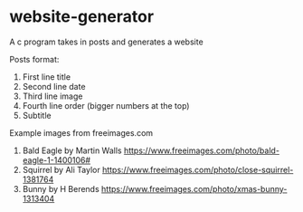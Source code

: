 # website-generator
A c program takes in posts and generates a website

Posts format:
1. First line title
2. Second line date
3. Third line image
4. Fourth line order (bigger numbers at the top)
5. Subtitle


Example images from freeimages.com
1. Bald Eagle by Martin Walls https://www.freeimages.com/photo/bald-eagle-1-1400106#
2. Squirrel by Ali Taylor https://www.freeimages.com/photo/close-squirrel-1381764
3. Bunny by H Berends https://www.freeimages.com/photo/xmas-bunny-1313404
